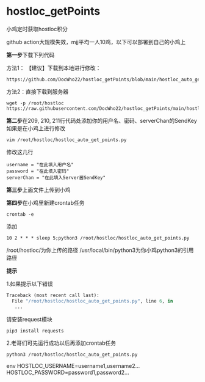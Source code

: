 # hostloc_getPoints

小鸡定时获取hostloc积分

github action大规模失效，mjj平均一人10鸡，以下可以部署到自己的小鸡上

**第一步**下载下列代码

方法1： 【建议】下载到本地进行修改：
```shell
https://github.com/DocWho22/hostloc_getPoints/blob/main/hostloc_auto_get_points.py
```

方法2：直接下载到服务器
```shell
wget -p /root/hostloc https://raw.githubusercontent.com/DocWho22/hostloc_getPoints/main/hostloc_auto_get_points.py
```


**第二步**在209, 210, 211行代码处添加你的用户名、密码、serverChan的SendKey
如果是在小鸡上进行修改
```shell
vim /root/hostloc/hostloc_auto_get_points.py
```
修改这几行
```python3
username = "在此填入用户名"
password = "在此填入密码"
serverChan = "在此填入Server酱SendKey"
```

**第三步**上面文件上传到小鸡

**第四步**在小鸡里新建crontab任务

```
crontab -e
```


添加

```shell
10 2 * * * sleep 5;python3 /root/hostloc/hostloc_auto_get_points.py
```

/root/hostloc/为你上传的路径
/usr/local/bin/python3为你小鸡python3的引用路径

**提示**

1.如果提示以下错误

```python
Traceback (most recent call last):
  File "/root/hostloc/hostloc_auto_get_points.py", line 6, in
   ...
```

请安装request模块

```shell
pip3 install requests
```

2.老哥们可先运行成功以后再添加crontab任务

```shell
python3 /root/hostloc/hostloc_auto_get_points.py
```



env
HOSTLOC_USERNAME=username1,username2...
HOSTLOC_PASSWORD=password1,password2...
